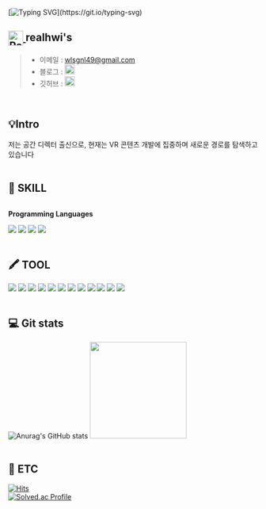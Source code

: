 [![Typing SVG](https://readme-typing-svg.demolab.com/?lines=Welcome+to+realhwi's+World!;Let+me+introduce+myself!)](https://git.io/typing-svg)

<h2>
  <a href="https://emoji.gg/emoji/94011-rainbowstar">
    <img src="https://cdn3.emoji.gg/emojis/94011-rainbowstar.gif" style="vertical-align: middle; width: 30px; height: 30px;" alt="RainbowStar">
  </a>
  realhwi's 
</h2>

> - 이메일 : wlsgnl49@gmail.com
> - 블로그 : <a href="https://immvrse.hashnode.dev">
>   <img src="https://www.pngrepo.com/png/353859/512/hashnode-icon.png" alt="블로그" width="20px" height="20px" />
>   </a>
> - 깃허브 : <a href="https://github.com/realhwi">
>   <img src="https://cdn3.emoji.gg/emojis/8346-github.png" alt="GitHub" width="20px" height="20px" />
>   </a>
<br />

## 💡Intro 
저는 공간 디렉터 출신으로, 현재는 VR 콘텐츠 개발에 집중하며 새로운 경로를 탐색하고 있습니다
<br />
<br />


## 🚀 SKILL
<div style="display:flex; flex-direction:column; align-items:flex-start;">
    <!-- Programming Languages -->
    <p><strong>Programming Languages</strong></p>
    <div>
        <img src="https://img.shields.io/badge/C++-00599C?style=for-the-badge&logo=C%2B%2B&logoColor=white"> 
        <img src="https://img.shields.io/badge/C-A8B9CC?style=for-the-badge&logo=C&logoColor=white">
        <img src="https://img.shields.io/badge/Python-3776AB?style=for-the-badge&logo=Python&logoColor=white">
        <img src="https://img.shields.io/badge/C%23-239120?style=for-the-badge&logo=CSharp&logoColor=white">
    </div>
</div>
<br />

## 🖍 TOOL
<div style="display:flex; flex-direction:column; align-items:flex-start;">
    <div>
        <img src="https://img.shields.io/badge/UnrealEngine-313131?style=for-the-badge&logo=unrealengine&logoColor=white"> 
        <img src="https://img.shields.io/badge/Unity-000000?style=for-the-badge&logo=unity&logoColor=white">
        <img src="https://img.shields.io/badge/GitHub-181717?style=for-the-badge&logo=github&logoColor=white"> 
        <img src="https://img.shields.io/badge/AdobePremierePro-9999FF?style=for-the-badge&logo=adobepremierepro&logoColor=white"> 
        <img src="https://img.shields.io/badge/AutoCAD-AC1B1B?style=for-the-badge&logo=autodesk&logoColor=white">
        <img src="https://img.shields.io/badge/Blender-F5792A?style=for-the-badge&logo=blender&logoColor=white">
        <img src="https://img.shields.io/badge/MicrosoftExcel-217346?style=for-the-badge&logo=microsoftexcel&logoColor=white"> 
        <img src="https://img.shields.io/badge/AdobePhotoshop-31A8FF?style=for-the-badge&logo=adobephotoshop&logoColor=white">
        <img src="https://img.shields.io/badge/Enscape-FF6C37?style=for-the-badge&logo=enscape&logoColor=white">
        <img src="https://img.shields.io/badge/Notion-000000?style=for-the-badge&logo=notion&logoColor=white">
        <img src="https://img.shields.io/badge/Discord-5865F2?style=for-the-badge&logo=discord&logoColor=white">
        <img src="https://img.shields.io/badge/SketchUp-005F9E?style=for-the-badge&logo=sketchup&logoColor=white">  
    </div>
</div>
<br />

## 💻 Git stats
![Anurag's GitHub stats](https://github-readme-stats.vercel.app/api?username=realhwi&show_icons=true&theme=cobalt)
<img src="https://github-readme-stats.vercel.app/api/top-langs/?username=realhwi&layout=compact&theme=tokyonight" height = "195px"/>
<br />
<br />

## 🔔 ETC
[![Hits](https://hits.seeyoufarm.com/api/count/incr/badge.svg?url=https%3A%2F%2Fgithub.com%2Frealhwi&count_bg=%23F379B0&title_bg=%23EFC5D0&icon=&icon_color=%23E7E7E7&title=hits&edge_flat=true&style=flat)](https://github.com/realhwi)
<br />
[![Solved.ac Profile](http://mazassumnida.wtf/api/v2/generate_badge?boj=wlsgnl49)](https://solved.ac/wlsgnl49/)
<br />
<br />

